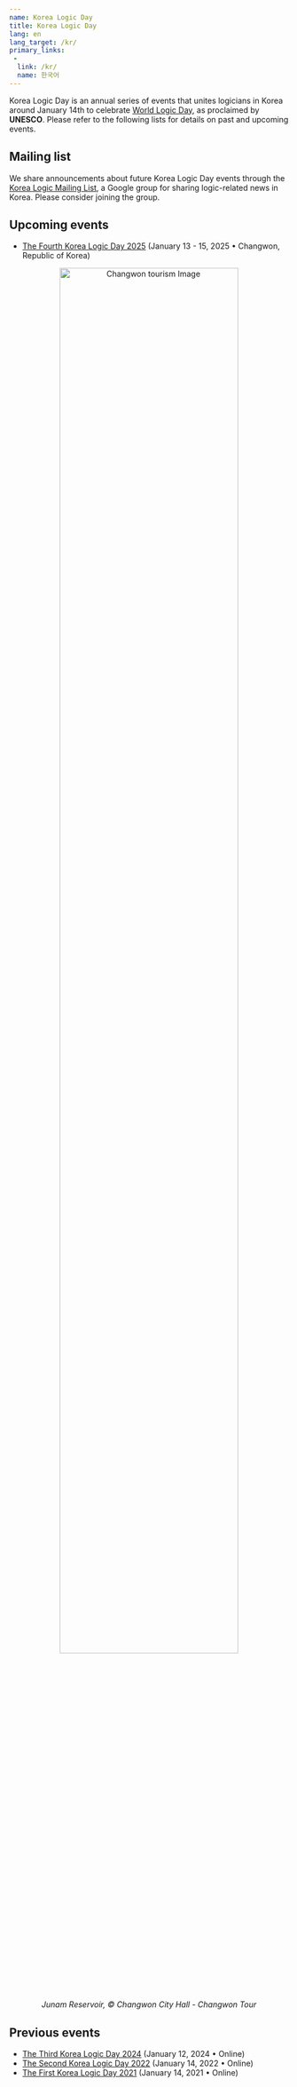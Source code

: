 ```yaml
---
name: Korea Logic Day
title: Korea Logic Day
lang: en
lang_target: /kr/
primary_links:
 - 
  link: /kr/
  name: 한국어
---
```


Korea Logic Day is an annual series of events that unites logicians in Korea around January 14th to celebrate [World Logic Day](https://wld.cipsh.international), as proclaimed by **UNESCO**. 
Please refer to the following lists for details on past and upcoming events.

## Mailing list

We share announcements about future Korea Logic Day events through the [Korea Logic Mailing List](https://groups.google.com/g/korea-logic-ml), a Google group for sharing logic-related news in Korea. Please consider joining the group.

## Upcoming events

- [The Fourth Korea Logic Day 2025](2025) (January 13 - 15, 2025 • Changwon, Republic of Korea)

<div style="text-align: center;">
<img src="https://korealogicday.org/assets/2025_banner.jpeg" alt="Changwon tourism Image" width="80%">
<br />
<i>Junam Reservoir, © Changwon City Hall - Changwon Tour</i>
</div>

## Previous events

- [The Third Korea Logic Day 2024](2024) (January 12, 2024 • Online)
- [The Second Korea Logic Day 2022](2022) (January 14, 2022 • Online)
- [The First Korea Logic Day 2021](2021) (January 14, 2021 • Online)



